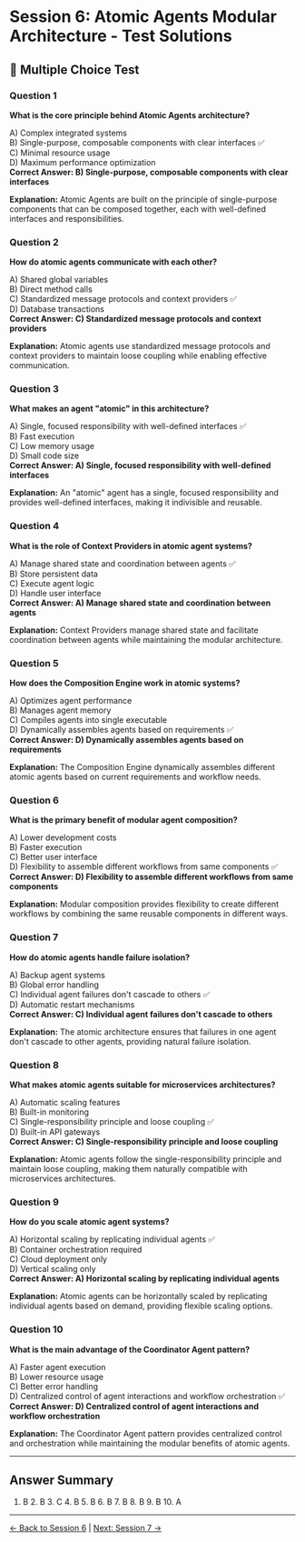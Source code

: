 # Session 6: Atomic Agents Modular Architecture - Test Solutions

## 📝 Multiple Choice Test

### Question 1
**What is the core principle behind Atomic Agents architecture?**

A) Complex integrated systems  
B) Single-purpose, composable components with clear interfaces ✅  
C) Minimal resource usage  
D) Maximum performance optimization  
**Correct Answer: B) Single-purpose, composable components with clear interfaces**

**Explanation:** Atomic Agents are built on the principle of single-purpose components that can be composed together, each with well-defined interfaces and responsibilities.

### Question 2
**How do atomic agents communicate with each other?**

A) Shared global variables  
B) Direct method calls  
C) Standardized message protocols and context providers ✅  
D) Database transactions  
**Correct Answer: C) Standardized message protocols and context providers**

**Explanation:** Atomic agents use standardized message protocols and context providers to maintain loose coupling while enabling effective communication.

### Question 3
**What makes an agent "atomic" in this architecture?**

A) Single, focused responsibility with well-defined interfaces ✅  
B) Fast execution  
C) Low memory usage  
D) Small code size  
**Correct Answer: A) Single, focused responsibility with well-defined interfaces**

**Explanation:** An "atomic" agent has a single, focused responsibility and provides well-defined interfaces, making it indivisible and reusable.

### Question 4
**What is the role of Context Providers in atomic agent systems?**

A) Manage shared state and coordination between agents ✅  
B) Store persistent data  
C) Execute agent logic  
D) Handle user interface  
**Correct Answer: A) Manage shared state and coordination between agents**

**Explanation:** Context Providers manage shared state and facilitate coordination between agents while maintaining the modular architecture.

### Question 5
**How does the Composition Engine work in atomic systems?**

A) Optimizes agent performance  
B) Manages agent memory  
C) Compiles agents into single executable  
D) Dynamically assembles agents based on requirements ✅  
**Correct Answer: D) Dynamically assembles agents based on requirements**

**Explanation:** The Composition Engine dynamically assembles different atomic agents based on current requirements and workflow needs.

### Question 6
**What is the primary benefit of modular agent composition?**

A) Lower development costs  
B) Faster execution  
C) Better user interface  
D) Flexibility to assemble different workflows from same components ✅  
**Correct Answer: D) Flexibility to assemble different workflows from same components**

**Explanation:** Modular composition provides flexibility to create different workflows by combining the same reusable components in different ways.

### Question 7
**How do atomic agents handle failure isolation?**

A) Backup agent systems  
B) Global error handling  
C) Individual agent failures don't cascade to others ✅  
D) Automatic restart mechanisms  
**Correct Answer: C) Individual agent failures don't cascade to others**

**Explanation:** The atomic architecture ensures that failures in one agent don't cascade to other agents, providing natural failure isolation.

### Question 8
**What makes atomic agents suitable for microservices architectures?**

A) Automatic scaling features  
B) Built-in monitoring  
C) Single-responsibility principle and loose coupling ✅  
D) Built-in API gateways  
**Correct Answer: C) Single-responsibility principle and loose coupling**

**Explanation:** Atomic agents follow the single-responsibility principle and maintain loose coupling, making them naturally compatible with microservices architectures.

### Question 9
**How do you scale atomic agent systems?**

A) Horizontal scaling by replicating individual agents ✅  
B) Container orchestration required  
C) Cloud deployment only  
D) Vertical scaling only  
**Correct Answer: A) Horizontal scaling by replicating individual agents**

**Explanation:** Atomic agents can be horizontally scaled by replicating individual agents based on demand, providing flexible scaling options.

### Question 10
**What is the main advantage of the Coordinator Agent pattern?**

A) Faster agent execution  
B) Lower resource usage  
C) Better error handling  
D) Centralized control of agent interactions and workflow orchestration ✅  
**Correct Answer: D) Centralized control of agent interactions and workflow orchestration**

**Explanation:** The Coordinator Agent pattern provides centralized control and orchestration while maintaining the modular benefits of atomic agents.

---

## Answer Summary

1. B  2. B  3. C  4. B  5. B  6. B  7. B  8. B  9. B  10. A

---

[← Back to Session 6](Session6_Atomic_Agents_Modular_Architecture.md) | [Next: Session 7 →](Session7_First_ADK_Agent.md)